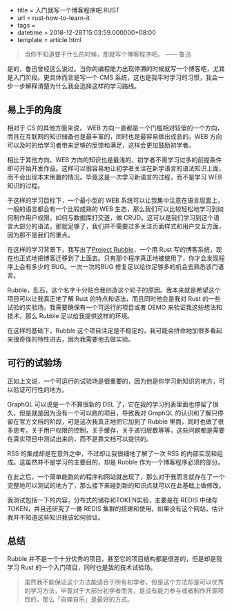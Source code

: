 - title = 入门就写一个博客程序吧.RUST
 - url = rust-how-to-learn-it
 - tags = 
 - datetime = 2018-12-28T15:03:59.000000+08:00
 - template = article.html

> 当你不知道要干什么的时候，那就写个博客程序吧。 —— 鲁迅

是的，鲁迅曾经这么说过。当你的编程能力出现停滞的时候就写一个博客吧，尤其是入门阶段。更具体而言是写一个 CMS 系统，这也是我平时学习的习惯，我会一步一步解释清楚为什么我会选择这样的学习路线。

<!--more-->

## 易上手的角度

相对于 CS 的其他方面来说， WEB 方向一直都是一个门槛相对较低的一个方向，而且在互联网的知识储备也是最丰富的，同时也是最容易做出成品的。WEB 方向可以及时的给学习者带来足够的反馈和满足，这样会更加鼓励初学者。

相比于其他方向，WEB 方向的知识也是最浅的，初学者不需学习过多的前提条件即可开始开发作品。这样可以很容易地让初学者关注在新学语言的语法知识上面，而不会出现本末倒置的情况。毕竟这是一次学习新语言的过程，而不是学习 WEB 知识的过程。

于这样的学习目标下，一个最小型的 WEB 系统可以让我集中注意在语言层面上。一般的语言都会有一个比较成熟的 WEB 生态，那么我们可以比较轻松地学习到如何制作用户权限，如何与数据库打交道，做 CRUD。这可以是我们学习到这个语言大部分的语法，那就足够了，我们并不需要过多关注页面样式和用户交互方面，因为那不是我们的重点。

在这样的学习背景下，我写出了[Project Rubble](https://github.com/Kilerd/rubble)，一个用 Rust 写的博客系统，现在也正式地把博客迁移到了上面去。只有那个程序真正地被使用了，你才会发现程序上会有多少的 BUG。一次一次的BUG 修复足以给你足够多的机会去熟悉该门语言。

Rubble，乱石，这个名字十分贴合我创造这个轮子的原因。我本来就是希望这个项目可以让我真正地了解 Rust 的特点和语法，而且同时他会是我对 Rust 的一些试验的实验场。我需要确保有一个可运行的项目或者 DEMO 来验证我这些想法和技术，那么 Rubble 足以给我提供这样的环境。

在这样的基础下，Rubble 这个项目注定是不稳定的，我可能会拼命地加很多看起来很奇怪的特性进去，因为我需要他去做实验。

## 可行的试验场

正如上文说，一个可运行的试验场是很重要的，因为他是你学习新知识的地方，可以验证可行性的地方。

GraphQL 可以说是一个不算很新的 DSL 了，它在我的学习列表里面也停留了很久，但是就是因为没有一个可以跑的项目，导致我对 GraphQL 的认识和了解只停留在官方文档的阶段，可是这次我真正地把它加到了 Rubble 里面，同时也做了很多思考，关于用户权限的控制，关于缓存，关于递归层数等等，这些问题都是需要在真实项目中测试出来的，而不是靠文档可以提供的。

RSS 的集成却是在意外之中，不过却让我很细地了解了一次 RSS 的内部实现和组成。这虽然并不是学习的主要目的，却是 Rubble 作为一个博客程序必须的部分。

在此之后，一个简单能跑的的程序和网站就出现了，那么对于我而言就存在了一个完整地可以测试的地方了，那么接下来碰到新的知识点就可以在此基础上做修改。

我测试包括一下的内容，分布式的储存和TOKEN实验，主要是在 REDIS 中储存TOKEN，并且还研究了一番 REDIS 集群的搭建和使用，如果没有这个网站，估计我并不知道这些知识我该如何验证。

## 总结

Rubble 并不是一个十分优秀的项目，甚至它的项目结构都是很差的，但是却是我学习 Rust 的一个入门项目，同时也是我的技术试验场。

> 虽然我不能保证这个方法能适合于所有初学者，但是这个方法却是可以优秀的学习方法，毕竟对于大部分初学者而言，是没有能力参与或者制作开源项目的，那么「自娱自乐」是最好的方式。